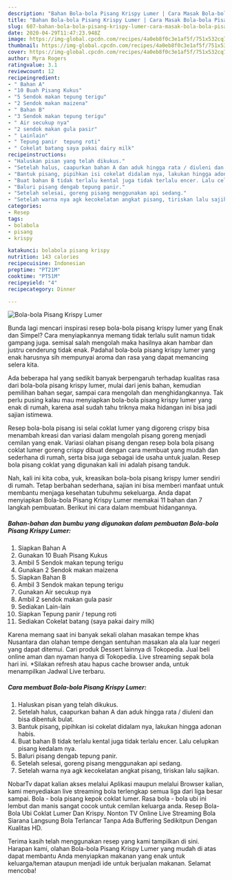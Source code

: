 ```yaml
---
description: "Bahan Bola-bola Pisang Krispy Lumer | Cara Masak Bola-bola Pisang Krispy Lumer Yang Sempurna"
title: "Bahan Bola-bola Pisang Krispy Lumer | Cara Masak Bola-bola Pisang Krispy Lumer Yang Sempurna"
slug: 607-bahan-bola-bola-pisang-krispy-lumer-cara-masak-bola-bola-pisang-krispy-lumer-yang-sempurna
date: 2020-04-29T11:47:23.948Z
image: https://img-global.cpcdn.com/recipes/4a0eb8f0c3e1af5f/751x532cq70/bola-bola-pisang-krispy-lumer-foto-resep-utama.jpg
thumbnail: https://img-global.cpcdn.com/recipes/4a0eb8f0c3e1af5f/751x532cq70/bola-bola-pisang-krispy-lumer-foto-resep-utama.jpg
cover: https://img-global.cpcdn.com/recipes/4a0eb8f0c3e1af5f/751x532cq70/bola-bola-pisang-krispy-lumer-foto-resep-utama.jpg
author: Myra Rogers
ratingvalue: 3.1
reviewcount: 12
recipeingredient:
- " Bahan A"
- "10 Buah Pisang Kukus"
- "5 Sendok makan tepung terigu"
- "2 Sendok makan maizena"
- " Bahan B"
- "3 Sendok makan tepung terigu"
- " Air secukup nya"
- "2 sendok makan gula pasir"
- " Lainlain"
- " Tepung panir  tepung roti"
- " Cokelat batang saya pakai dairy milk"
recipeinstructions:
- "Haluskan pisan yang telah dikukus."
- "Setelah halus, caapurkan bahan A dan aduk hingga rata / diuleni dan bisa dibentuk bulat."
- "Bantuk pisang, pipihkan isi cokelat didalam nya, lakukan hingga adonan habis."
- "Buat bahan B tidak terlalu kental juga tidak terlalu encer. Lalu celupkan pisang kedalam nya."
- "Baluri pisang dengab tepung panir."
- "Setelah selesai, goreng pisang menggunakan api sedang."
- "Setelah warna nya agk kecokelatan angkat pisang, tiriskan lalu sajikan."
categories:
- Resep
tags:
- bolabola
- pisang
- krispy

katakunci: bolabola pisang krispy 
nutrition: 143 calories
recipecuisine: Indonesian
preptime: "PT21M"
cooktime: "PT51M"
recipeyield: "4"
recipecategory: Dinner

---
```



![Bola-bola Pisang Krispy Lumer](https://img-global.cpcdn.com/recipes/4a0eb8f0c3e1af5f/751x532cq70/bola-bola-pisang-krispy-lumer-foto-resep-utama.jpg)

Bunda lagi mencari inspirasi resep bola-bola pisang krispy lumer yang Enak dan Simpel? Cara menyiapkannya memang tidak terlalu sulit namun tidak gampang juga. semisal salah mengolah maka hasilnya akan hambar dan justru cenderung tidak enak. Padahal bola-bola pisang krispy lumer yang enak harusnya sih mempunyai aroma dan rasa yang dapat memancing selera kita.

Ada beberapa hal yang sedikit banyak berpengaruh terhadap kualitas rasa dari bola-bola pisang krispy lumer, mulai dari jenis bahan, kemudian pemilihan bahan segar, sampai cara mengolah dan menghidangkannya. Tak perlu pusing kalau mau menyiapkan bola-bola pisang krispy lumer yang enak di rumah, karena asal sudah tahu triknya maka hidangan ini bisa jadi sajian istimewa.

Resep bola-bola pisang isi selai coklat lumer yang digoreng crispy bisa menambah kreasi dan variasi dalam mengolah pisang goreng menjadi cemilan yang enak. Variasi olahan pisang dengan resep bola bola pisang coklat lumer goreng crispy dibuat dengan cara membuat yang mudah dan sederhana di rumah, serta bisa juga sebagai ide usaha untuk jualan. Resep bola pisang coklat yang digunakan kali ini adalah pisang tanduk.


Nah, kali ini kita coba, yuk, kreasikan bola-bola pisang krispy lumer sendiri di rumah. Tetap berbahan sederhana, sajian ini bisa memberi manfaat untuk membantu menjaga kesehatan tubuhmu sekeluarga. Anda dapat menyiapkan Bola-bola Pisang Krispy Lumer memakai 11 bahan dan 7 langkah pembuatan. Berikut ini cara dalam membuat hidangannya.

<!--inarticleads1-->

##### Bahan-bahan dan bumbu yang digunakan dalam pembuatan Bola-bola Pisang Krispy Lumer:

1. Siapkan  Bahan A
1. Gunakan 10 Buah Pisang Kukus
1. Ambil 5 Sendok makan tepung terigu
1. Gunakan 2 Sendok makan maizena
1. Siapkan  Bahan B
1. Ambil 3 Sendok makan tepung terigu
1. Gunakan  Air secukup nya
1. Ambil 2 sendok makan gula pasir
1. Sediakan  Lain-lain
1. Siapkan  Tepung panir / tepung roti
1. Sediakan  Cokelat batang (saya pakai dairy milk)


Karena memang saat ini banyak sekali olahan masakan tempe khas Nusantara dan olahan tempe dengan sentuhan masakan ala ala luar negeri yang dapat ditemui. Cari produk Dessert lainnya di Tokopedia. Jual beli online aman dan nyaman hanya di Tokopedia. Live streaming sepak bola hari ini. *Silakan refresh atau hapus cache browser anda, untuk menampilkan Jadwal Live terbaru. 

<!--inarticleads2-->

##### Cara membuat Bola-bola Pisang Krispy Lumer:

1. Haluskan pisan yang telah dikukus.
1. Setelah halus, caapurkan bahan A dan aduk hingga rata / diuleni dan bisa dibentuk bulat.
1. Bantuk pisang, pipihkan isi cokelat didalam nya, lakukan hingga adonan habis.
1. Buat bahan B tidak terlalu kental juga tidak terlalu encer. Lalu celupkan pisang kedalam nya.
1. Baluri pisang dengab tepung panir.
1. Setelah selesai, goreng pisang menggunakan api sedang.
1. Setelah warna nya agk kecokelatan angkat pisang, tiriskan lalu sajikan.


NobarTv dapat kalian akses melalui Aplikasi maupun melalui Browser kalian, kami menyediakan live streaming bola terlengkap semua liga dari liga besar sampai. Bola - bola pisang kepok coklat lumer. Rasa bola - bola ubi ini lembut dan manis sangat cocok untuk cemilan keluarga anda. Resep Bola-Bola Ubi Coklat Lumer Dan Krispy. Nonton TV Online Live Streaming Bola Siarana Langsung Bola Terlancar Tanpa Ada Buffering Sedikitpun Dengan Kualitas HD. 

Terima kasih telah menggunakan resep yang kami tampilkan di sini. Harapan kami, olahan Bola-bola Pisang Krispy Lumer yang mudah di atas dapat membantu Anda menyiapkan makanan yang enak untuk keluarga/teman ataupun menjadi ide untuk berjualan makanan. Selamat mencoba!

